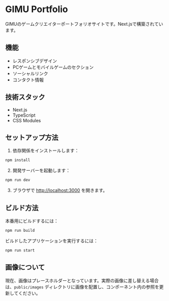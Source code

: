 # GIMU Portfolio

GIMUのゲームクリエイターポートフォリオサイトです。Next.jsで構築されています。

## 機能

- レスポンシブデザイン
- PCゲームとモバイルゲームのセクション
- ソーシャルリンク
- コンタクト情報

## 技術スタック

- Next.js
- TypeScript
- CSS Modules

## セットアップ方法

1. 依存関係をインストールします：

```bash
npm install
```

2. 開発サーバーを起動します：

```bash
npm run dev
```

3. ブラウザで [http://localhost:3000](http://localhost:3000) を開きます。

## ビルド方法

本番用にビルドするには：

```bash
npm run build
```

ビルドしたアプリケーションを実行するには：

```bash
npm run start
```

## 画像について

現在、画像はプレースホルダーとなっています。実際の画像に差し替える場合は、`public/images` ディレクトリに画像を配置し、コンポーネント内の参照を更新してください。
